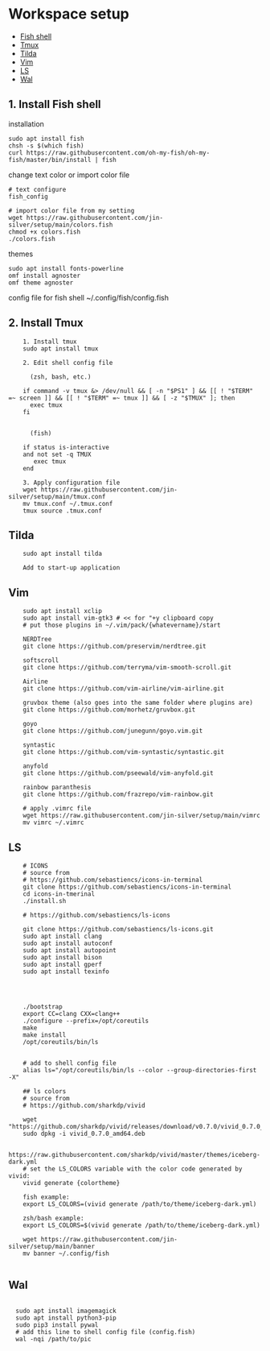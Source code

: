 # Workspace setup


  * [Fish shell](#fish-shell)
  * [Tmux](#tmux)
  * [Tilda](#tilda)
  * [Vim](#vim)
  * [LS](#ls)
  * [Wal](#wal)
<!---
<small><i><a href='http://ecotrust-canada.github.io/markdown-toc/'>Table of contents generated with markdown-toc</a></i></small>
--->
## 1. Install Fish shell
 
installation

```
sudo apt install fish
chsh -s $(which fish) 
curl https://raw.githubusercontent.com/oh-my-fish/oh-my-fish/master/bin/install | fish
```
    
    
change text color or import color file

    # text configure
    fish_config 
    
    # import color file from my setting
    wget https://raw.githubusercontent.com/jin-silver/setup/main/colors.fish
    chmod +x colors.fish
    ./colors.fish
    
   
 themes
 
    sudo apt install fonts-powerline
    omf install agnoster
    omf theme agnoster


 config file for fish shell
    ~/.config/fish/config.fish


## 2. Install Tmux
    
```
    1. Install tmux
    sudo apt install tmux
    
    2. Edit shell config file
    
      (zsh, bash, etc.)
    
    if command -v tmux &> /dev/null && [ -n "$PS1" ] && [[ ! "$TERM" =~ screen ]] && [[ ! "$TERM" =~ tmux ]] && [ -z "$TMUX" ]; then
      exec tmux
    fi
   
    
      (fish)
    
    if status is-interactive
    and not set -q TMUX
       exec tmux
    end
   
    3. Apply configuration file
    wget https://raw.githubusercontent.com/jin-silver/setup/main/tmux.conf
    mv tmux.conf ~/.tmux.conf
    tmux source .tmux.conf
```

## Tilda
```
    sudo apt install tilda

    Add to start-up application
```
## Vim
```
    sudo apt install xclip
    sudo apt install vim-gtk3 # << for "+y clipboard copy
    # put those plugins in ~/.vim/pack/{whatevername}/start
    
    NERDTree
    git clone https://github.com/preservim/nerdtree.git

    softscroll
    git clone https://github.com/terryma/vim-smooth-scroll.git

    Airline 
    git clone https://github.com/vim-airline/vim-airline.git

    gruvbox theme (also goes into the same folder where plugins are)
    git clone https://github.com/morhetz/gruvbox.git

    goyo
    git clone https://github.com/junegunn/goyo.vim.git

    syntastic
    git clone https://github.com/vim-syntastic/syntastic.git

    anyfold
    git clone https://github.com/pseewald/vim-anyfold.git

    rainbow paranthesis
    git clone https://github.com/frazrepo/vim-rainbow.git
    
    # apply .vimrc file
    wget https://raw.githubusercontent.com/jin-silver/setup/main/vimrc
    mv vimrc ~/.vimrc

```
## LS
```
    # ICONS
    # source from 
    # https://github.com/sebastiencs/icons-in-terminal
    git clone https://github.com/sebastiencs/icons-in-terminal
    cd icons-in-tmerinal
    ./install.sh
    
    # https://github.com/sebastiencs/ls-icons
    
    git clone https://github.com/sebastiencs/ls-icons.git
    sudo apt install clang
    sudo apt install autoconf
    sudo apt install autopoint
    sudo apt install bison
    sudo apt install gperf
    sudo apt install texinfo


    

    ./bootstrap
    export CC=clang CXX=clang++
    ./configure --prefix=/opt/coreutils
    make
    make install
    /opt/coreutils/bin/ls
    
    
    # add to shell config file
    alias ls="/opt/coreutils/bin/ls --color --group-directories-first -X"
    
    ## ls colors 
    # source from
    # https://github.com/sharkdp/vivid
    
    wget "https://github.com/sharkdp/vivid/releases/download/v0.7.0/vivid_0.7.0_amd64.deb"
    sudo dpkg -i vivid_0.7.0_amd64.deb
    
    https://raw.githubusercontent.com/sharkdp/vivid/master/themes/iceberg-dark.yml
    # set the LS_COLORS variable with the color code generated by vivid:
    vivid generate {colortheme}
    
    fish example:
    export LS_COLORS=(vivid generate /path/to/theme/iceberg-dark.yml)

    zsh/bash example:
    export LS_COLORS=$(vivid generate /path/to/theme/iceberg-dark.yml)
    
    wget https://raw.githubusercontent.com/jin-silver/setup/main/banner
    mv banner ~/.config/fish
    
```
## Wal
```

  sudo apt install imagemagick
  sudo apt install python3-pip
  sudo pip3 install pywal
  # add this line to shell config file (config.fish)
  wal -nqi /path/to/pic 



```




<!---
jin-silver/jin-silver is a ✨ special ✨ repository because its `README.md` (this file) appears on your GitHub profile.
You can click the Preview link to take a look at your changes.
--->
